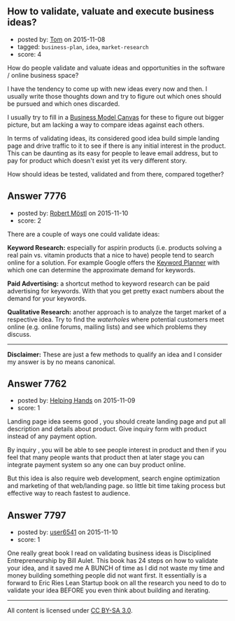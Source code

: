## How to validate, valuate and execute business ideas?

- posted by: [Tom](https://stackexchange.com/users/1841165/tom) on 2015-11-08
- tagged: `business-plan`, `idea`, `market-research`
- score: 4

How do people validate and valuate ideas and opportunities in the software / online business space?

I have the tendency to come up with new ideas every now and then. I usually write those thoughts down and try to figure out which ones should be pursued and which ones discarded.

I usually try to fill in a [Business Model Canvas](http://www.businessmodelgeneration.com/canvas/bmc) for these to figure out bigger picture, but am lacking a way to compare ideas against each others. 

In terms of validating ideas, its considered good idea build simple landing page and drive traffic to it to see if there is any initial interest in the product. This can be daunting as its easy for people to leave email address, but to pay for product which doesn't exist yet its very different story.

How should ideas be tested, validated and from there, compared together?


## Answer 7776

- posted by: [Robert Möstl](https://stackexchange.com/users/1018191/robert-m-stl) on 2015-11-10
- score: 2

There are a couple of ways one could validate ideas:

**Keyword Research:** especially for aspirin products (i.e. products solving a real pain vs. vitamin products that a nice to have) people tend to search online for a solution. For example Google offers the [Keyword Planner](https://adwords.google.com/KeywordPlanner) with which one can determine the approximate demand for keywords.

**Paid Advertising:** a shortcut method to keyword research can be paid advertising for keywords. With that you get pretty exact numbers about the demand for your keywords.

**Qualitative Research:** another approach is to analyze the target market of a respective idea. Try to find the *waterholes* where potential customers meet online (e.g. online forums, mailing lists) and see which problems they discuss.


----------
**Disclaimer:** These are just a few methods to qualify an idea and I consider my answer is by no means canonical.


## Answer 7762

- posted by: [Helping Hands](https://stackexchange.com/users/5276537/helping-hands) on 2015-11-09
- score: 1

Landing page idea seems good , you should create landing page and put all description and details about product. Give inquiry form with product instead of any payment option.

By inquiry , you will be able to see people interest in product and then if you feel that many people wants that product then at later stage you can integrate payment system so any one can buy product online.

But this idea is also require web development, search engine optimization and marketing of that web/landing page. so little bit time taking process but effective way to reach fastest to audience.


## Answer 7797

- posted by: [user6541](https://stackexchange.com/users/7277447/user6541) on 2015-11-10
- score: 1

One really great book I read on validating business ideas is Disciplined Entrepreneurship by Bill Aulet. This book has 24 steps on how to validate your idea, and it saved me A BUNCH of time as I did not waste my time and money building something people did not want first. It essentially is a forward to Eric Ries Lean Startup book on all the research you need to do to validate your idea BEFORE you even think about building and iterating. 




---

All content is licensed under [CC BY-SA 3.0](https://creativecommons.org/licenses/by-sa/3.0/).
